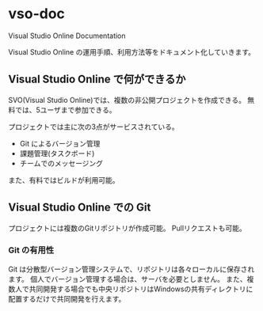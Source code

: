 # vso-doc
Visual Studio Online Documentation

Visual Studio Online の運用手順、利用方法等をドキュメント化していきます。

## Visual Studio Online で何ができるか

SVO(Visual Studio Online)では、複数の非公開プロジェクトを作成できる。
無料では、5ユーザまで参加できる。

プロジェクトでは主に次の3点がサービスされている。

- Git によるバージョン管理
- 課題管理(タスクボード)
- チームでのメッセージング

また、有料ではビルドが利用可能。

## Visual Studio Online での Git

プロジェクトには複数のGitリポジトリが作成可能。
Pullリクエストも可能。

### Git の有用性

Git は分散型バージョン管理システムで、リポジトリは各々ローカルに保存されます。
個人でバージョン管理する場合は、サーバを必要としません。
また、複数人で共同開発する場合でも中央リポジトリはWindowsの共有ディレクトリに配置するだけで共同開発を行えます。
